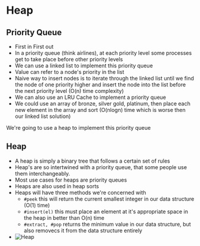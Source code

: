 # Heap
## Priority Queue
* First in First out
* In a priority queue (think airlines), at each priority level some processes get to take place before other priority levels
* We can use a linked list to implement this priority queue
* Value can refer to a node's priority in the list
* Naive way to insert nodes is to iterate through the linked list until we find the node of one priority higher and insert the node into the list before the next priority level (O(n) time complexity)
* We can also use an LRU Cache to implement a priority queue
* We could use an array of bronze, silver gold, platinum, then place each new element in the array and sort (O(nlogn) time which is worse then our linked list solution)

We're going to use a heap to implement this priority queue
## Heap
* A heap is simply a binary tree that follows a certain set of rules
* Heap's are so intertwined with a priority queue, that some people use them interchangeably.
* Most use cases for heaps are priority queues
* Heaps are also used in heap sorts
* Heaps will have three methods we're concerned with
  * `#peek` this will return the current smallest integer in our data structure (O(1) time)
  * `#insert(el)` this must place an element at it's appropriate space in the heap in better than O(n) time
  * `#extract, #pop` returns the minimum value in our data structure, but also removecs it from the data structure entirely 
* ![Heap]('./img/1200px-Max-Heap.svg.png')